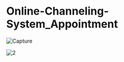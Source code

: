 # Online-Channeling-System_Appointment


![Capture](https://user-images.githubusercontent.com/33757197/81192969-795bf900-8fd8-11ea-852c-ea91d51ad526.PNG)

![2](https://user-images.githubusercontent.com/33757197/81192977-7a8d2600-8fd8-11ea-85e5-25c4b31f68cd.PNG)
